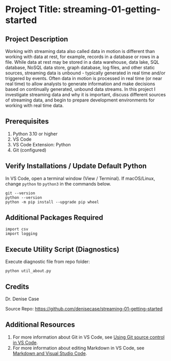 # Project Title: streaming-01-getting-started



## Project Description
Working with streaming data also called data in motion is different than working with data at rest, for example, records in a database or rows in a file. While data at rest may be stored in a data warehouse, data lake, SQL database, NoSQL data store, graph database, log files, and other static sources, streaming data is unbound - typically generated in real time and/or triggered by events.   Often data in motion is processed in real time (or near real time) to allow analysts to generate information and make decisions based on continually generated, unbound data streams.
In this project I investigate streaming data and why it is important, discuss different sources of streaming data, and begin to prepare development environments for working with real time data.

## Prerequisites

1. Python 3.10 or higher
1. VS Code
1. VS Code Extension: Python
1. Git (configured)


## Verify Installations / Update Default Python

In VS Code, open a terminal window (View / Terminal).
If macOS/Linux, change `python` to `python3` in the commands below.

```shell
git --version
python --version
python -m pip install --upgrade pip wheel
```

## Additional Packages Required
```shell
import csv
import logging
```

## Execute Utility Script (Diagnostics)
Execute diagnostic file from repo folder:
```shell
python util_about.py
```

## Credits
Dr. Denise Case 

Source Repo: https://github.com/denisecase/streaming-01-getting-started

## Additional Resources

1. For more information about Git in VS Code, see [Using Git source control in VS Code](https://code.visualstudio.com/docs/sourcecontrol/overview).
1. For more information about editing Markdown in VS Code, see [Markdown and Visual Studio Code](https://code.visualstudio.com/docs/languages/markdown).
